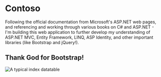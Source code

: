 # Contoso
Following the official documentation from Microsoft's ASP.NET web pages, and
referencing and working through various books on C# and ASP.NET - 
I'm building this web application to further develop my understanding
of ASP.NET MVC, Entity Framework, LINQ, ASP Identity, and other important libraries (like Bootstrap and jQuery!).

## Thank God for Bootstrap!
![A typical index datatable](https://s16.postimg.org/o4bcrsu45/contoso_1.png)
